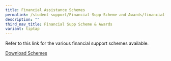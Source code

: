 ```yaml
---
title: Financial Assistance Schemes
permalink: /student-support/Financial-Supp-Scheme-and-Awards/financial-assistance-schemes/
description: ""
third_nav_title: Financial Supp Scheme & Awards
variant: tiptap
---
```

<p>Refer to this link for the various financial support schemes available.</p>
<p><a href="/files/Student Support/SACSS_FAS.pdf" rel="noopener nofollow" target="_blank">Download Schemes</a>
</p>